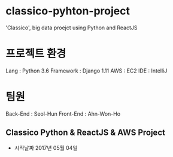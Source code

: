 # classico-pyhton-project
'Classico', big data proejct using Python and ReactJS

# 프로젝트 환경
Lang : Python 3.6
Framework : Django 1.11
AWS : EC2
IDE : IntelliJ

# 팀원 
Back-End : Seol-Hun
Front-End : Ahn-Won-Ho

## Classico Python & ReactJS & AWS Project

- 시작날짜 2017년 05월 04일

